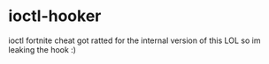 # ioctl-hooker
ioctl fortnite cheat got ratted for the internal version of this LOL so im leaking the hook :)
